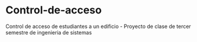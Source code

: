 # Control-de-acceso
Control de acceso de estudiantes a un edificio - Proyecto de clase de tercer semestre de ingenieria de sistemas
